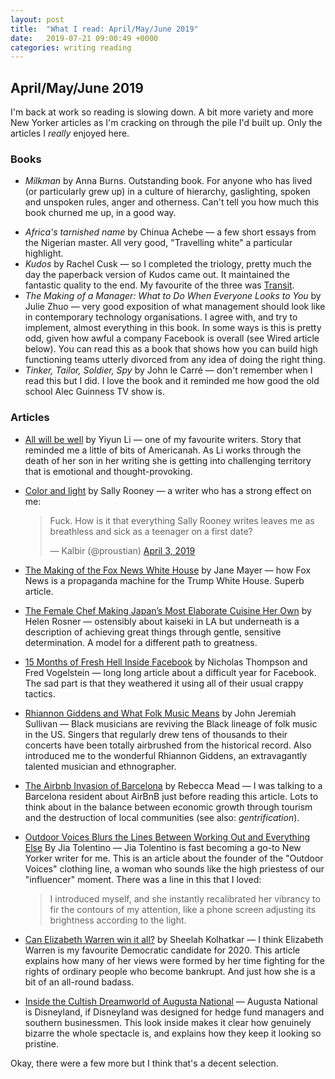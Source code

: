 ```yaml
---
layout: post
title:  "What I read: April/May/June 2019"
date:   2019-07-21 09:00:49 +0000
categories: writing reading
---
```


<h2 class="f4 f3-m f3-l">April/May/June 2019</h2>

I'm back at work so reading is slowing down. A bit more variety and more New Yorker articles as I'm cracking on through the pile I'd built up. Only the articles I _really_ enjoyed here.

### Books

- _Milkman_ by Anna Burns. Outstanding book. For anyone who has lived (or particularly grew up) in a culture of hierarchy, gaslighting, spoken and unspoken rules, anger and otherness. Can't tell you how much this book churned me up, in a good way.
<!--more-->
- _Africa's tarnished name_ by Chinua Achebe &mdash; a few short essays from the Nigerian master. All very good, "Travelling white" a particular highlight.
- _Kudos_ by Rachel Cusk &mdash; so I completed the triology, pretty much the day the paperback version of Kudos came out. It maintained the fantastic quality to the end. My favourite of the three was [Transit][trans].
- _The Making of a Manager: What to Do When Everyone Looks to You_ by Julie Zhuo &mdash; very good exposition of what management should look like in contemporary technology organisations. I agree with, and try to implement, almost everything in this book. In some ways is this is pretty odd, given how awful a company Facebook is overall (see Wired article below). You can read this as a book that shows how you can build high functioning teams utterly divorced from any idea of doing the right thing.
- _Tinker, Tailor, Soldier, Spy_ by John le Carré &mdash; don't remember when I read this but I did. I love the book and it reminded me how good the old school Alec Guinness TV show is.

### Articles

- [All will be well][ny1] by Yiyun Li &mdash; one of my favourite writers. Story that reminded me a little of bits of Americanah. As Li works through the death of her son in her writing she is getting into challenging territory that is emotional and thought-provoking.
- [Color and light][ny2] by Sally Rooney &mdash; a writer who has a strong effect on me:
  <blockquote class="twitter-tweet" data-lang="en"><p lang="en" dir="ltr">Fuck. How is it that everything Sally Rooney writes leaves me as breathless and sick as a teenager  on a first date?</p>&mdash; Kalbir (@proustian) <a href="https://twitter.com/proustian/status/1113432943526121472?ref_src=twsrc%5Etfw">April 3, 2019</a></blockquote>
  <script async src="https://platform.twitter.com/widgets.js" charset="utf-8"></script>
- [The Making of the Fox News White House][ny3] by Jane Mayer &mdash; how Fox News is a propaganda machine for the Trump White House. Superb article.
- [The Female Chef Making Japan’s Most Elaborate Cuisine Her Own][ny4] by Helen Rosner &mdash; ostensibly about kaiseki in LA but underneath is a description of achieving great things through gentle, sensitive determination. A model for a different path to greatness.
- [15 Months of Fresh Hell Inside Facebook][wired] by Nicholas Thompson and Fred Vogelstein &mdash; long long article about a difficult year for Facebook. The sad part is that they weathered it using all of their usual crappy tactics.
- [Rhiannon Giddens and What Folk Music Means][ny5] by John Jeremiah Sullivan &mdash; Black musicians are reviving the Black lineage of folk music in the US. Singers that regularly drew tens of thousands to their concerts have been totally airbrushed from the historical record. Also introduced me to the wonderful Rhiannon Giddens, an extravagantly talented musician and ethnographer.
- [The Airbnb Invasion of Barcelona][ny6] by Rebecca Mead &mdash; I was talking to a Barcelona resident about AirBnB just before reading this article. Lots to think about in the balance between economic growth through tourism and the destruction of local communities (see also: _gentrification_).
- [Outdoor Voices Blurs the Lines Between Working Out and Everything Else][ny7] By Jia Tolentino &mdash; Jia Tolentino is fast becoming a go-to New Yorker writer for me. This is an article about the founder of the "Outdoor Voices" clothing line, a woman who sounds like the high priestess of our "influencer" moment. There was a line in this that I loved:

  <blockquote>I introduced myself, and she instantly recalibrated her vibrancy to fir the contours of my attention, like a phone screen adjusting its brightness according to the light.</blockquote>

- [Can Elizabeth Warren win it all?][ny8] by Sheelah Kolhatkar &mdash; I think Elizabeth Warren is my favourite Democratic candidate for 2020. This article explains how many of her views were formed by her time fighting for the rights of ordinary people who become bankrupt. And just how she is a bit of an all-round badass.
- [Inside the Cultish Dreamworld of Augusta National][ny9] &mdash; Augusta National is Disneyland, if Disneyland was designed for hedge fund managers and southern businessmen. This look inside makes it clear how genuinely bizarre the whole spectacle is, and explains how they keep it looking so pristine.

Okay, there were a few more but I think that's a decent selection.

[trans]: https://kalbirsohi.net/writing/reading/2019/04/06/what-i-read-in-march.html
[ny1]: https://www.newyorker.com/magazine/2019/03/11/all-will-be-well
[ny2]: https://www.newyorker.com/magazine/2019/03/18/color-and-light
[ny3]: https://www.newyorker.com/magazine/2019/03/11/the-making-of-the-fox-news-white-house
[ny4]: https://www.newyorker.com/magazine/2019/03/11/the-female-chef-making-japans-most-elaborate-cuisine-her-own
[wired]: https://www.wired.com/story/facebook-mark-zuckerberg-15-months-of-fresh-hell/
[ny5]: https://www.newyorker.com/magazine/2019/05/20/rhiannon-giddens-and-what-folk-music-means
[ny6]: https://www.newyorker.com/magazine/2019/04/29/the-airbnb-invasion-of-barcelona
[ny7]: https://www.newyorker.com/magazine/2019/03/18/outdoor-voices-blurs-the-lines-between-working-out-and-everything-else
[ny8]: https://www.newyorker.com/magazine/2019/06/24/can-elizabeth-warren-win-it-all
[ny9]: https://www.newyorker.com/magazine/2019/06/24/inside-the-cultish-dreamworld-of-augusta-national
